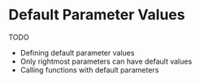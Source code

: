 # Default Parameter Values

TODO

* Defining default parameter values
* Only rightmost parameters can have default values
* Calling functions with default parameters
